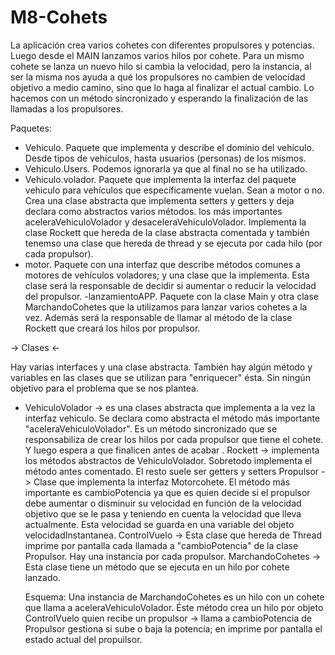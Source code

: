 # M8-Cohets

La aplicación crea varios cohetes con diferentes propulsores y potencias.
Luego desde el MAIN lanzamos varios hilos por cohete. Para un mismo cohete se lanza un nuevo hilo si cambia la velocidad, pero la instancia, al ser
la misma nos ayuda a qué los propulsores no cambien de velocidad objetivo a medio camino, sino que lo haga al finalizar el actual cambio. Lo hacemos
con un método sincronizado y esperando la finalización de las llamadas a los propulsores.



Paquetes:

- Vehiculo. Paquete que implementa y describe el dominio del vehículo. Desde tipos de vehículos, hasta usuarios (personas) de los mismos. 
- Vehiculo.Users. Podemos ignorarla ya que al final no se ha utilizado.
- Vehiculo.volador. Paquete que implementa la interfaz del paquete vehiculo para vehículos que específicamente vuelan. Sean a motor o no. Crea una clase abstracta que implementa setters y getters y deja declara como abstractos varios métodos. los más importantes aceleraVehiculoVolador y desaceleraVehiculoVolador. Implementa la clase Rockett que hereda de la clase abstracta comentada y también tenemso una clase que hereda de thread y se ejecuta por cada hilo (por cada propulsor). 
- motor.  Paquete con una interfaz que describe métodos comunes a motores de vehículos voladores; y una clase que la implementa. Esta clase será la responsable de decidir si aumentar o reducir la velocidad del propulsor.
-lanzamientoAPP.  Paquete con la clase Main y otra clase MarchandoCohetes que la utilizamos para lanzar varios cohetes a la vez. Además será la responsable
de llamar al método de la clase Rockett que creará los hilos por propulsor.


-> Clases <-

Hay varias interfaces y una clase abstracta. También hay algún método y variables en las clases que se utilizan para "enriquecer" ésta. Sin ningún objetivo para el problema que se nos plantea.

- VehiculoVolador -> es una clases abstracta que implementa a la vez la interfaz vehiculo. Se declara como abstracta el método más importante "aceleraVehiculoVolador". 
  Es un método sincronizado que se responsabiliza de crear los hilos por cada propulsor que tiene el cohete. Y luego espera a que finalicen antes de acabar .
  Rockett -> implementa los métodos abstractos de VehiculoVolador. Sobretodo implementa el método antes comentado. El resto suele ser getters y setters
  Propulsor -> Clase que implementa la interfaz Motorcohete. El método más importante es cambioPotencia ya que es quien decide si el propulsor debe aumentar o      disminuir su velocidad en función de la velocidad objetivo que se le pasa y teniendo en cuenta la velocidad que lleva actualmente. Esta velocidad se guarda en una variable del objeto velocidadInstantanea.
  ControlVuelo -> Esta clase que hereda de Thread imprime por pantalla cada llamada a "cambioPotencia" de la clase Propulsor. Hay una instancia por cada propulsor. 
  MarchandoCohetes -> Esta clase tiene un método que se ejecuta en un hilo por cohete lanzado. 
  
  Esquema:
  Una instancia de MarchandoCohetes es un hilo con un cohete que llama a aceleraVehiculoVolador. Éste método crea un hilo por objeto ControlVuelo quien recibe un propulsor -> llama a cambioPotencia de Propulsor gestiona si sube o baja la potencia; en imprime por pantalla el estado actual del propuilsor.
  
  
 
